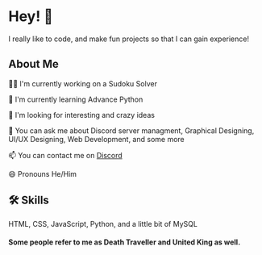 # Hey! 👋

I really like to code, and make fun projects so that I can gain experience!
## About Me
👩‍💻 I'm currently working on a Sudoku Solver

🧠 I'm currently learning Advance Python

🤔 I'm looking for interesting and crazy ideas

💬 You can ask me about Discord server managment, Graphical Designing, UI/UX Designing, Web Development, and some more

📫 You can contact me on [Discord](https://discordapp.com/users/871603382647943279)

😄 Pronouns He/Him


## 🛠 Skills
HTML, CSS, JavaScript, Python, and a little bit of MySQL
#### Some people refer to me as Death Traveller and United King as well.
